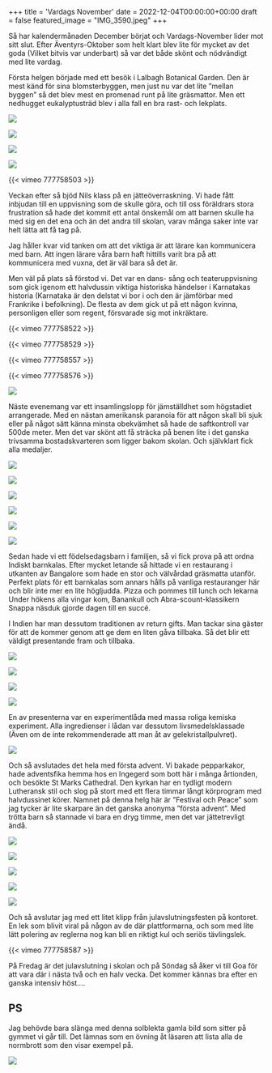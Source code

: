 +++
title = 'Vardags November'
date = 2022-12-04T00:00:00+00:00
draft = false
featured_image = "IMG_3590.jpeg"
+++



 Så har kalendermånaden December börjat och Vardags-November lider mot sitt slut. Efter Äventyrs-Oktober som helt klart blev lite för mycket av det goda (Vilket bitvis var underbart) så var det både skönt och nödvändigt med lite vardag.
 



 Första helgen började med ett besök i Lalbagh Botanical Garden. Den är mest känd för sina blomsterbyggen, men just nu var det lite ”mellan byggen” så det blev mest en promenad runt på lite gräsmattor. Men ett nedhugget eukalyptusträd blev i alla fall en bra rast- och lekplats.
 




![](IMG_3590.jpeg)


![](IMG_3581.jpeg)


![](IMG_3591-1.jpeg)


![](IMG_4383.jpeg)




 {{< vimeo 777758503 >}}
 






 Veckan efter så bjöd Nils klass på en jätteöverraskning. Vi hade fått inbjudan till en uppvisning som de skulle göra, och till oss föräldrars stora frustration så hade det kommit ett antal önskemål om att barnen skulle ha med sig en det ena och än det andra till skolan, varav många saker inte var helt lätta att få tag på.
 



 Jag håller kvar vid tanken om att det viktiga är att lärare kan kommunicera med barn. Att ingen lärare våra barn haft hittills varit bra på att kommunicera med vuxna, det är väl bara så det är.
 



 Men väl på plats så förstod vi. Det var en dans- sång och teateruppvisning som gick igenom ett halvdussin viktiga historiska händelser i Karnatakas historia (Karnataka är den delstat vi bor i och den är jämförbar med Frankrike i befolkning). De flesta av dem gick ut på ett någon kvinna, personligen eller som regent, försvarade sig mot inkräktare.
 




 {{< vimeo 777758522 >}}
 



 {{< vimeo 777758529 >}}
 



 {{< vimeo 777758557 >}}
 



 {{< vimeo 777758576 >}}
 


![](IMG_3603-1.jpg)


 Näste evenemang var ett insamlingslopp för jämställdhet som högstadiet arrangerade. Med en nästan amerikansk paranoia för att någon skall bli sjuk eller på något sätt känna minsta obekvämhet så hade de saftkontroll var 500de meter. Men det var skönt att få sträcka på benen lite i det ganska trivsamma bostadskvarteren som ligger bakom skolan. Och självklart fick alla medaljer.
 




![](IMG_4419.jpeg)


![](IMG_4407.jpeg)


![](IMG_4418.jpeg)


![](IMG_4410.jpeg)


![](IMG_4404.jpeg)


![](b41b517e-f7d6-4a01-b9ae-24a282dbd302-1.jpg)



 Sedan hade vi ett födelsedagsbarn i familjen, så vi fick prova på att ordna Indiskt barnkalas. Efter mycket letande så hittade vi en restaurang i utkanten av Bangalore som hade en stor och välvårdad gräsmatta utanför. Perfekt plats för ett barnkalas som annars hålls på vanliga restauranger här och blir inte mer en lite högljudda. Pizza och pommes till lunch och lekarna Under hökens alla vingar kom, Banankull och Abra-scount-klassikern Snappa näsduk gjorde dagen till en succé.
 



 I Indien har man dessutom traditionen av return gifts. Man tackar sina gäster för att de kommer genom att ge dem en liten gåva tillbaka. Så det blir ett väldigt presentande fram och tillbaka.
 




![](IMG_3613-2.jpeg)


![](4b9da61e-771d-4c89-a9de-0839a4827bdc-1.jpg)


![](e774047d-3824-4e1f-8abb-ef870b98322b-1.jpg)


![](7b3d1990-d429-4e8f-9b6e-19a8da516877-1.jpg)



 En av presenterna var en experimentlåda med massa roliga kemiska experiment. Alla ingredienser i lådan var dessutom livsmedelsklassade (Även om de inte rekommenderade att man åt av gelekristallpulvret).
 



![](IMG_3678.jpeg)


 Och så avslutades det hela med första advent. Vi bakade pepparkakor, hade adventsfika hemma hos en Ingegerd som bott här i många årtionden, och besökte St Marks Cathedral. Den kyrkan har en tydligt modern Lutheransk stil och slog på stort med ett flera timmar långt körprogram med halvdussinet körer. Namnet på denna helg här är ”Festival och Peace” som jag tycker är lite skarpare än det ganska anonyma ”första advent”. Med trötta barn så stannade vi bara en dryg timme, men det var jättetrevligt ändå.
 




![](IMG_4437-1.jpeg)


![](62B90B53-2B63-4A15-A2F6-703D37B4F97A-1.jpg)


![](IMG_4439.jpeg)


![](IMG_3680-1.jpeg)


![](IMG_3683.jpeg)



 Och så avslutar jag med ett litet klipp från julavslutningsfesten på kontoret. En lek som blivit viral på någon av de där plattformarna, och som med lite lätt polering av reglerna nog kan bli en riktigt kul och seriös tävlingslek.
 




 {{< vimeo 777758587 >}}
 


 På Fredag är det julavslutning i skolan och på Söndag så åker vi till Goa för att vara där i nästa två och en halv vecka. Det kommer kännas bra efter en ganska intensiv höst….
 


## PS



 Jag behövde bara slänga med denna solblekta gamla bild som sitter på gymmet vi går till. Det lämnas som en övning åt läsaren att lista alla de normbrott som den visar exempel på.
 



![](IMG_3620-2-edited-scaled.jpeg)


